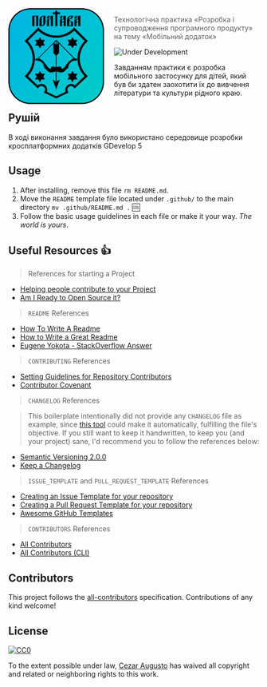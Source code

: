 <img src="https://github.com/KyshynetsVlad/Poltava/blob/main/APK/assets/LogoProject.png" align="left" width="192px" height="192px"/>
<img align="left" width="0" height="192px" hspace="10"/>

> Технологічна практика «Розробка і супроводження програмного продукту» на тему «Мобільний додаток»

![Under Development](https://img.shields.io/badge/under-development-orange.svg)

Завданням практики є розробка мобільного застосунку для дітей, який був би здатен заохотити їх до вивчення літератури та культури рідного краю.


## Рушій
В ході виконання завдання було використано середовище розробки кросплатформних додатків GDevelop 5

## Usage

1. After installing, remove this file `rm README.md`.
2. Move the `README` template file located under `.github/` to the main directory `mv .github/README.md .` :cool:
3. Follow the basic usage guidelines in each file or make it your way. _The world is yours_.

## Useful Resources :thumbsup:

> References for starting a Project

- [Helping people contribute to your Project](https://help.github.com/articles/helping-people-contribute-to-your-project/)
- [Am I Ready to Open Source it?](https://gist.github.com/PurpleBooth/6f1ba788bf70fb501439#file-am-i-ready-to-open-source-this-md)

> `README` References

- [How To Write A Readme](http://jfhbrook.github.io/2011/11/09/readmes.html)
- [How to Write a Great Readme](https://robots.thoughtbot.com/how-to-write-a-great-readme)
- [Eugene Yokota - StackOverflow Answer](http://stackoverflow.com/a/2304870)

> `CONTRIBUTING` References

- [Setting Guidelines for Repository Contributors](https://help.github.com/articles/setting-guidelines-for-repository-contributors/)
- [Contributor Covenant](http://contributor-covenant.org/)

> `CHANGELOG` References

> This boilerplate intentionally did not provide any `CHANGELOG` file as example, since [this tool](https://github.com/skywinder/github-changelog-generator) could make it automatically, fulfilling the file's objective. If you still want to keep it handwritten, to keep you (and your project) sane, I'd recommend you to follow the references below:

- [Semantic Versioning 2.0.0](http://semver.org/)
- [Keep a Changelog](http://keepachangelog.com/)

> `ISSUE_TEMPLATE` and `PULL_REQUEST_TEMPLATE` References

- [Creating an Issue Template for your repository](https://help.github.com/articles/creating-an-issue-template-for-your-repository/)
- [Creating a Pull Request Template for your repository](https://help.github.com/articles/creating-a-pull-request-template-for-your-repository/)
- [Awesome GitHub Templates](https://github.com/devspace/awesome-github-templates)

> `CONTRIBUTORS` References

- [All Contributors](https://github.com/kentcdodds/all-contributors/)
- [All Contributors (CLI)](https://github.com/jfmengels/all-contributors-cli)

## Contributors



This project follows the [all-contributors](https://github.com/kentcdodds/all-contributors) specification.
Contributions of any kind welcome!

## License

[![CC0](https://i.creativecommons.org/p/zero/1.0/88x31.png)](https://creativecommons.org/publicdomain/zero/1.0/)

To the extent possible under law, [Cezar Augusto](http://cezaraugusto.net) has waived all copyright and related or neighboring rights to this work.
